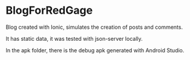 # BlogForRedGage

Blog created with Ionic, simulates the creation of posts and comments.

It has static data, it was tested with json-server locally.

In the apk folder, there is the debug apk generated with Android Studio.
